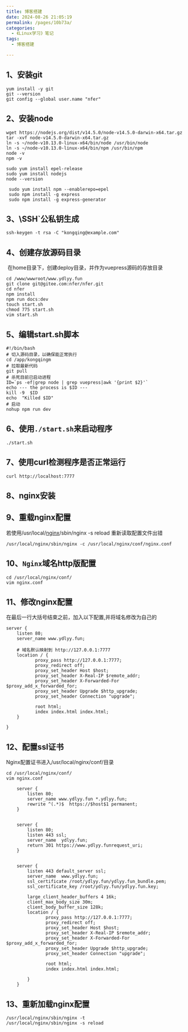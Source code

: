 ```yaml
---
title: 博客搭建
date: 2024-08-26 21:05:19
permalink: /pages/10b73a/
categories:
  - 《Linux学习》笔记
tags:
  - 博客搭建

---
```


## 1、安装git

```shell
yum install -y git
git --version
git config --global user.name "nfer"
```

## 2、安装node

```shell
wget https://nodejs.org/dist/v14.5.0/node-v14.5.0-darwin-x64.tar.gz
tar -xvf node-v14.5.0-darwin-x64.tar.gz
ln -s ~/node-v10.13.0-linux-x64/bin/node /usr/bin/node
ln -s ~/node-v10.13.0-linux-x64/bin/npm /usr/bin/npm
node -v
npm -v
```

```shell
sudo yum install epel-release
sudo yum install nodejs
node --version
```

```shell
 sudo yum install npm --enablerepo=epel
 sudo npm install -g express
 sudo npm install -g express-generator
```

## 3、\SSH`公私钥生成

```shell
ssh-keygen -t rsa -C "kongqing@example.com"
```

## 4、创建存放源码目录

​	在home目录下，创建deploy目录，并作为vuepress源码的存放目录

```shell
cd /www/wwwroot/www.ydlyy.fun
git clone git@gitee.com:nfer/nfer.git
cd nfer
npm install
npm run docs:dev
touch start.sh
chmod 775 start.sh
vim start.sh
```

## 5、编辑start.sh脚本

```shell
#!/bin/bash
# 切入源码目录，以确保能正常执行
cd /app/kongqingm
# 拉取最新代码
git pull
# 杀死目前已启动进程
ID=`ps -ef|grep node | grep vuepress|awk '{print $2}'`
echo --- the process is $ID ---
kill -9  $ID
echo  "Killed $ID"
# 启动
nohup npm run dev
```

## 6、使用`./start.sh`来启动程序

```shell
./start.sh
```

## 7、使用curl检测程序是否正常运行

```shell
curl http://localhost:7777
```

## 8、nginx安装







## 9、重载nginx配置

若使用/usr/local/[nginx](https://so.csdn.net/so/search?q=nginx&spm=1001.2101.3001.7020)/sbin/nginx -s reload 重新读取配置文件出错

```shell
/usr/local/nginx/sbin/nginx -c /usr/local/nginx/conf/nginx.conf
```

## 10、`Nginx`域名http版配置

```
cd /usr/local/nginx/conf/
vim nginx.conf
```

## 11、修改nginx配置

在最后一行大括号结束之前，加入以下配置,并将域名修改为自己的



```
server {
	listen 80;
	server_name www.ydlyy.fun;
	
	# 域名默认映射到 http://127.0.0.1:7777
    location / {
           proxy_pass http://127.0.0.1:7777;
           proxy_redirect off;
           proxy_set_header Host $host;
           proxy_set_header X-Real-IP $remote_addr;
           proxy_set_header X-Forwarded-For $proxy_add_x_forwarded_for;
           proxy_set_header Upgrade $http_upgrade;
           proxy_set_header Connection "upgrade";

           root html;
           index index.html index.html;
    }

}
```

## 12、配置ssl证书

Nginx配置证书进入/usr/local/nginx/conf/目录

```shell
cd /usr/local/nginx/conf/
vim nginx.conf
```

```
	server {
    	listen 80;
    	server_name www.ydlyy.fun *.ydlyy.fun;
    	rewrite ^(.*)$  https://$host$1 permanent;
	}


	server {
        listen 80;
		listen 443 ssl;
        server_name  ydlyy.fun;
		return 301 https://www.ydlyy.funrequest_uri;
	}


    server {
		listen 443 default_server ssl;
        server_name  www.ydlyy.fun;
		ssl_certificate /root/ydlyy.fun/ydlyy.fun_bundle.pem;
        ssl_certificate_key /root/ydlyy.fun/ydlyy.fun.key;

        large_client_header_buffers 4 16k;
        client_max_body_size 30m;
        client_body_buffer_size 128k;
        location / {
               proxy_pass http://127.0.0.1:7777;
               proxy_redirect off;
               proxy_set_header Host $host;
               proxy_set_header X-Real-IP $remote_addr;
               proxy_set_header X-Forwarded-For $proxy_add_x_forwarded_for;
               proxy_set_header Upgrade $http_upgrade;
               proxy_set_header Connection "upgrade";

               root html;
               index index.html index.html;

        }
	}

```

## 13、重新加载nginx配置

```shell
/usr/local/nginx/sbin/nginx -t
/usr/local/nginx/sbin/nginx -s reload
```